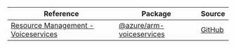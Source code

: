 | Reference | Package | Source |
|---|---|---|
|[Resource Management - Voiceservices](arm-voiceservices-readme.md)|[@azure/arm-voiceservices](https://www.npmjs.com/package/@azure/arm-voiceservices)|[GitHub](https://github.com/Azure/azure-sdk-for-js/blob/main/sdk/voiceservices/arm-voiceservices)|
